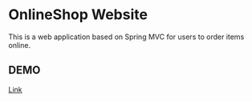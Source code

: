 # OnlineShop Website
This is a web application based on Spring MVC for users to order items online.

## DEMO
[Link](http://3.131.36.177/index)